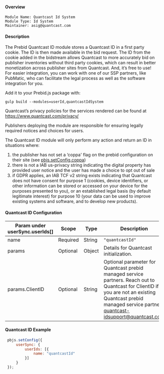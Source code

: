 #### Overview

```
Module Name: Quantcast Id System
Module Type: Id System
Maintainer: asig@quantcast.com
```

#### Description

 The Prebid Quantcast ID module stores a Quantcast ID in a first party cookie. The ID is then made available in the bid request. The ID from the cookie added in the bidstream allows Quantcast to more accurately bid on publisher inventories without third party cookies, which can result in better monetization across publisher sites from Quantcast. And, it’s free to use! For easier integration, you can work with one of our SSP partners, like PubMatic, who can facilitate the legal process as well as the software integration for you.

 Add it to your Prebid.js package with:

 `gulp build --modules=userId,quantcastIdSystem`

 Quantcast’s privacy policies for the services rendered can be found at
  		https://www.quantcast.com/privacy/

 Publishers deploying the module are responsible for ensuring legally required notices and choices for users. 

 The Quantcast ID module will only perform any action and return an ID in situations where:
 1. the publisher has not set a ‘coppa'  flag on the prebid configuration on their site (see [pbjs.setConfig.coppa](https://docs.prebid.org/dev-docs/publisher-api-reference/setConfig.html#setConfig-coppa)) 
 2. there is not a IAB us-privacy string indicating the digital property has provided user notice and the user has made a choice to opt out of sale
 3. if GDPR applies, an IAB TCF v2 string exists indicating that Quantcast does not have consent for purpose 1 (cookies, device identifiers, or other information can be stored or accessed on your device for the purposes presented to you), or an established legal basis (by default legitimate interest) for purpose 10 (your data can be used to improve existing systems and software, and to develop new products).

 #### Quantcast ID Configuration

 | Param under userSync.userIds[] | Scope | Type | Description | Example |
 | --- | --- | --- | --- | --- |
 | name | Required | String | `"quantcastId"` | `"quantcastId"` |
 | params | Optional | Object | Details for Quantcast initialization. | |
 | params.ClientID | Optional | String | Optional parameter for Quantcast prebid managed service partners. Reach out to Quantcast for ClientID if you are not an existing Quantcast prebid managed service partner: quantcast-idsupport@quantcast.com  | |


 #### Quantcast ID Example

```js
 pbjs.setConfig({
     userSync: {
         userIds: [{
             name: "quantcastId"
         }]
     }
 });
```
